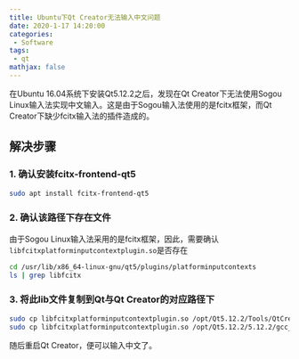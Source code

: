 ```yaml
---
title: Ubuntu下Qt Creator无法输入中文问题
date: 2020-1-17 14:20:00
categories:
 - Software
tags: 
 - qt
mathjax: false
---
```


在Ubuntu 16.04系统下安装Qt5.12.2之后，发现在Qt Creator下无法使用Sogou Linux输入法实现中文输入。这是由于Sogou输入法使用的是fcitx框架，而Qt Creator下缺少fcitx输入法的插件造成的。

## 解决步骤

### 1. 确认安装fcitx-frontend-qt5

```bash
sudo apt install fcitx-frontend-qt5
```

### 2. 确认该路径下存在文件

由于Sogou Linux输入法采用的是fcitx框架，因此，需要确认`libfcitxplatforminputcontextplugin.so`是否存在

```bash
cd /usr/lib/x86_64-linux-gnu/qt5/plugins/platforminputcontexts
ls | grep libfcitx
```

### 3. 将此lib文件复制到Qt与Qt Creator的对应路径下

```bash
sudo cp libfcitxplatforminputcontextplugin.so /opt/Qt5.12.2/Tools/QtCreator/lib/Qt/plugins/platforminputcontexts/
sudo cp libfcitxplatforminputcontextplugin.so /opt/Qt5.12.2/5.12.2/gcc_64/plugins/platforminputcontexts/
```

随后重启Qt Creator，便可以输入中文了。
